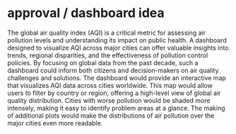 # approval / dashboard idea
The global air quality index (AQI) is a critical metric for assessing air pollution levels and understanding its impact on public health. A dashboard designed to visualize AQI across major cities can offer valuable insights into trends, regional disparities, and the effectiveness of pollution control policies. By focusing on global data from the past decade, such a dashboard could inform both citizens and decision-makers on air quality challenges and solutions. The dashboard would provide an interactive map that visualizes AQI data across cities worldwide. This map would allow users to filter by country or region, offering a high-level view of global air quality distribution. Cities with worse pollution would be shaded more intensely, making it easy to identify problem areas at a glance.  The making of additional plots would make the distributions of air pollution over the major cities even more readable.
